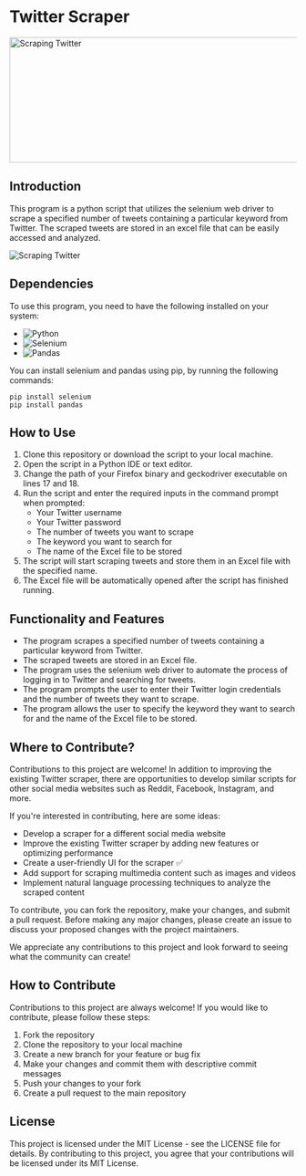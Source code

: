 # Twitter Scraper

<img src="https://website.understandingdata.com/wp-content/uploads/2022/02/scraping-twitter-1024x440.jpg" alt="Scraping Twitter" width="512" height="220" />

## Introduction
This program is a python script that utilizes the selenium web driver to scrape a specified number of tweets containing a particular keyword from Twitter. The scraped tweets are stored in an excel file that can be easily accessed and analyzed.

<img src="https://i.imgur.com/JS9bxEB.png" alt="Scraping Twitter"/>

## Dependencies
To use this program, you need to have the following installed on your system:
- ![Python](https://img.shields.io/badge/python-3670A0?style=for-the-badge&logo=python&logoColor=ffdd54)
- ![Selenium](https://img.shields.io/badge/-selenium-%43B02A?style=for-the-badge&logo=selenium&logoColor=white)
- ![Pandas](https://img.shields.io/badge/pandas-%23150458.svg?style=for-the-badge&logo=pandas&logoColor=white)

You can install selenium and pandas using pip, by running the following commands:
```
pip install selenium
pip install pandas
```
## How to Use
1. Clone this repository or download the script to your local machine.
2. Open the script in a Python IDE or text editor.
3. Change the path of your Firefox binary and geckodriver executable on lines 17 and 18.
4. Run the script and enter the required inputs in the command prompt when prompted:
    - Your Twitter username
    - Your Twitter password
    - The number of tweets you want to scrape
    - The keyword you want to search for
    - The name of the Excel file to be stored
5. The script will start scraping tweets and store them in an Excel file with the specified name.
6. The Excel file will be automatically opened after the script has finished running.

## Functionality and Features
- The program scrapes a specified number of tweets containing a particular keyword from Twitter.
- The scraped tweets are stored in an Excel file.
- The program uses the selenium web driver to automate the process of logging in to Twitter and searching for tweets.
- The program prompts the user to enter their Twitter login credentials and the number of tweets they want to scrape.
- The program allows the user to specify the keyword they want to search for and the name of the Excel file to be stored.

## Where to Contribute?
Contributions to this project are welcome! In addition to improving the existing Twitter scraper, there are opportunities to develop similar scripts for other social media websites such as Reddit, Facebook, Instagram, and more.

If you're interested in contributing, here are some ideas:

- Develop a scraper for a different social media website
- Improve the existing Twitter scraper by adding new features or optimizing performance
- Create a user-friendly UI for the scraper ✅
- Add support for scraping multimedia content such as images and videos
- Implement natural language processing techniques to analyze the scraped content

To contribute, you can fork the repository, make your changes, and submit a pull request. Before making any major changes, please create an issue to discuss your proposed changes with the project maintainers.

We appreciate any contributions to this project and look forward to seeing what the community can create!

## How to Contribute
Contributions to this project are always welcome! If you would like to contribute, please follow these steps:

1. Fork the repository
2. Clone the repository to your local machine
3. Create a new branch for your feature or bug fix
4. Make your changes and commit them with descriptive commit messages
5. Push your changes to your fork
6. Create a pull request to the main repository

## License
This project is licensed under the MIT License - see the LICENSE file for details. By contributing to this project, you agree that your contributions will be licensed under its MIT License.
